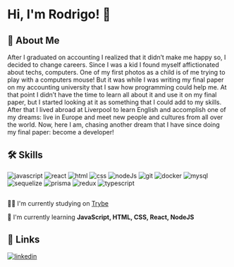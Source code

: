 
# Hi, I'm Rodrigo! 👋


## 🚀 About Me
After I graduated on accounting I realized that it didn’t make me happy so, I decided to change careers. Since I was a kid I found myself affictionated about techs, computers. One of my first photos as a child is of me trying to play with a computers mouse! 
But it was while I was writing my final paper on my accounting university that I saw how programming could help me. At that point I didn’t have the time to learn all about it and use it on my final paper, but I started looking at it as something that I could add to my skills. 
After that I lived abroad at Liverpool to learn English and accomplish one of my dreams: live in Europe and meet new people and cultures from all over the world. 
Now, here I am, chasing another dream that I have since doing my final paper: become a developer!


## 🛠 Skills
![javascript](https://img.shields.io/badge/JavaScript-323330?style=for-the-badge&logo=javascript&logoColor=F7DF1E)
![react](https://img.shields.io/badge/React-20232A?style=for-the-badge&logo=react&logoColor=61DAFB)
![html](https://img.shields.io/badge/HTML5-E34F26?style=for-the-badge&logo=html5&logoColor=white)
![css](https://img.shields.io/badge/CSS3-1572B6?style=for-the-badge&logo=css3&logoColor=white)
![nodeJs](https://img.shields.io/badge/Node.js-339933?style=for-the-badge&logo=nodedotjs&logoColor=white)
![git](https://img.shields.io/badge/GIT-E44C30?style=for-the-badge&logo=git&logoColor=white)
![docker](https://img.shields.io/badge/Docker-2CA5E0?style=for-the-badge&logo=docker&logoColor=white)
![mysql](https://img.shields.io/badge/MySQL-005C84?style=for-the-badge&logo=mysql&logoColor=white)
![sequelize](https://img.shields.io/badge/Sequelize-52B0E7?style=for-the-badge&logo=Sequelize&logoColor=white)
![prisma](https://img.shields.io/badge/Prisma-3982CE?style=for-the-badge&logo=Prisma&logoColor=white)
![redux](https://img.shields.io/badge/Redux-593D88?style=for-the-badge&logo=redux&logoColor=white)
![typescript](https://img.shields.io/badge/TypeScript-007ACC?style=for-the-badge&logo=typescript&logoColor=white)
## 
👩‍💻 I'm currently studying on [Trybe](https://github.com/betrybe)

🧠 I'm currently learning **JavaScript, HTML, CSS, React, NodeJS**



## 🔗 Links
[![linkedin](https://img.shields.io/badge/linkedin-0A66C2?style=for-the-badge&logo=linkedin&logoColor=white)](https://www.linkedin.com/in/limarodrigoo/)

